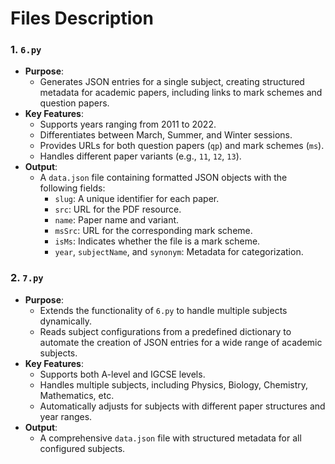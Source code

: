 # Files Description

### 1. `6.py`
- **Purpose**:
  - Generates JSON entries for a single subject, creating structured metadata for academic papers, including links to mark schemes and question papers.
- **Key Features**:
  - Supports years ranging from 2011 to 2022.
  - Differentiates between March, Summer, and Winter sessions.
  - Provides URLs for both question papers (`qp`) and mark schemes (`ms`).
  - Handles different paper variants (e.g., `11`, `12`, `13`).
- **Output**:
  - A `data.json` file containing formatted JSON objects with the following fields:
    - `slug`: A unique identifier for each paper.
    - `src`: URL for the PDF resource.
    - `name`: Paper name and variant.
    - `msSrc`: URL for the corresponding mark scheme.
    - `isMs`: Indicates whether the file is a mark scheme.
    - `year`, `subjectName`, and `synonym`: Metadata for categorization.

### 2. `7.py`
- **Purpose**:
  - Extends the functionality of `6.py` to handle multiple subjects dynamically.
  - Reads subject configurations from a predefined dictionary to automate the creation of JSON entries for a wide range of academic subjects.
- **Key Features**:
  - Supports both A-level and IGCSE levels.
  - Handles multiple subjects, including Physics, Biology, Chemistry, Mathematics, etc.
  - Automatically adjusts for subjects with different paper structures and year ranges.
- **Output**:
  - A comprehensive `data.json` file with structured metadata for all configured subjects.

